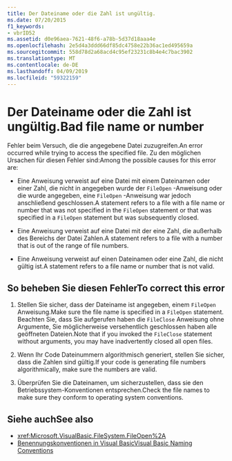 ```yaml
---
title: Der Dateiname oder die Zahl ist ungültig.
ms.date: 07/20/2015
f1_keywords:
- vbrID52
ms.assetid: d0e96aea-7621-48f6-a78b-5d37d18aaa4e
ms.openlocfilehash: 2e5d4a3ddd66df85dc4758e22b36ac1ed495659a
ms.sourcegitcommit: 558d78d2a68acd4c95ef23231c8b4e4c7bac3902
ms.translationtype: MT
ms.contentlocale: de-DE
ms.lasthandoff: 04/09/2019
ms.locfileid: "59322159"
---
```

# <a name="bad-file-name-or-number"></a><span data-ttu-id="e8390-102">Der Dateiname oder die Zahl ist ungültig.</span><span class="sxs-lookup"><span data-stu-id="e8390-102">Bad file name or number</span></span>
<span data-ttu-id="e8390-103">Fehler beim Versuch, die die angegebene Datei zuzugreifen.</span><span class="sxs-lookup"><span data-stu-id="e8390-103">An error occurred while trying to access the specified file.</span></span> <span data-ttu-id="e8390-104">Zu den möglichen Ursachen für diesen Fehler sind:</span><span class="sxs-lookup"><span data-stu-id="e8390-104">Among the possible causes for this error are:</span></span>  
  
-   <span data-ttu-id="e8390-105">Eine Anweisung verweist auf eine Datei mit einem Dateinamen oder einer Zahl, die nicht in angegeben wurde der `FileOpen` -Anweisung oder die wurde angegeben, eine `FileOpen` -Anweisung war jedoch anschließend geschlossen.</span><span class="sxs-lookup"><span data-stu-id="e8390-105">A statement refers to a file with a file name or number that was not specified in the `FileOpen` statement or that was specified in a `FileOpen` statement but was subsequently closed.</span></span>  
  
-   <span data-ttu-id="e8390-106">Eine Anweisung verweist auf eine Datei mit der eine Zahl, die außerhalb des Bereichs der Datei Zahlen.</span><span class="sxs-lookup"><span data-stu-id="e8390-106">A statement refers to a file with a number that is out of the range of file numbers.</span></span>  
  
-   <span data-ttu-id="e8390-107">Eine Anweisung verweist auf einen Dateinamen oder eine Zahl, die nicht gültig ist.</span><span class="sxs-lookup"><span data-stu-id="e8390-107">A statement refers to a file name or number that is not valid.</span></span>  
  
## <a name="to-correct-this-error"></a><span data-ttu-id="e8390-108">So beheben Sie diesen Fehler</span><span class="sxs-lookup"><span data-stu-id="e8390-108">To correct this error</span></span>  
  
1. <span data-ttu-id="e8390-109">Stellen Sie sicher, dass der Dateiname ist angegeben, einem `FileOpen` Anweisung.</span><span class="sxs-lookup"><span data-stu-id="e8390-109">Make sure the file name is specified in a `FileOpen` statement.</span></span> <span data-ttu-id="e8390-110">Beachten Sie, dass Sie aufgerufen haben die `FileClose` Anweisung ohne Argumente, Sie möglicherweise versehentlich geschlossen haben alle geöffneten Dateien.</span><span class="sxs-lookup"><span data-stu-id="e8390-110">Note that if you invoked the `FileClose` statement without arguments, you may have inadvertently closed all open files.</span></span>  
  
2. <span data-ttu-id="e8390-111">Wenn Ihr Code Dateinummern algorithmisch generiert, stellen Sie sicher, dass die Zahlen sind gültig.</span><span class="sxs-lookup"><span data-stu-id="e8390-111">If your code is generating file numbers algorithmically, make sure the numbers are valid.</span></span>  
  
3. <span data-ttu-id="e8390-112">Überprüfen Sie die Dateinamen, um sicherzustellen, dass sie den Betriebssystem-Konventionen entsprechen.</span><span class="sxs-lookup"><span data-stu-id="e8390-112">Check the file names to make sure they conform to operating system conventions.</span></span>  
  
## <a name="see-also"></a><span data-ttu-id="e8390-113">Siehe auch</span><span class="sxs-lookup"><span data-stu-id="e8390-113">See also</span></span>

- <xref:Microsoft.VisualBasic.FileSystem.FileOpen%2A>
- [<span data-ttu-id="e8390-114">Benennungskonventionen in Visual Basic</span><span class="sxs-lookup"><span data-stu-id="e8390-114">Visual Basic Naming Conventions</span></span>](../../../visual-basic/programming-guide/program-structure/naming-conventions.md)
